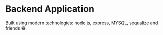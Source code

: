 # Backend Application

Built using modern technologies: node.js, express, MYSQL, sequalize and friends 😁

